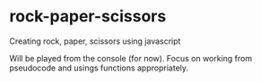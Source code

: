 # rock-paper-scissors
Creating rock, paper, scissors using javascript

Will be played from the console (for now).
Focus on working from pseudocode and usings functions appropriately.
